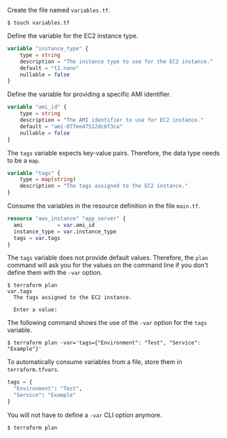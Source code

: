 Create the file named `variables.tf`.

```
$ touch variables.tf
```

Define the variable for the EC2 instance type.

```terraform
variable "instance_type" {
    type = string
    description = "The instance type to use for the EC2 instance."
    default = "t2.nano"
    nullable = false
}
```

Define the variable for providing a specific AMI identifier.

```terraform
variable "ami_id" {
    type = string
    description = "The AMI identifier to use for EC2 instance."
    default = "ami-077ee47512dc6f3ca"
    nullable = false
}
```

The `tags` variable expects key-value pairs. Therefore, the data type needs to be a `map`.

```terraform
variable "tags" {
    type = map(string)
    description = "The tags assigned to the EC2 instance."
}
```

Consume the variables in the resource definition in the file `main.tf`.

```terraform
resource "aws_instance" "app_server" {
  ami           = var.ami_id
  instance_type = var.instance_type
  tags = var.tags
}
```

The `tags` variable does not provide default values. Therefore, the `plan` command will ask you for the values on the command line if you don't define them with the `-var` option.

```
$ terraform plan
var.tags
  The tags assigned to the EC2 instance.

  Enter a value:
```

The following command shows the use of the `-var` option for the `tags` variable.

```
$ terraform plan -var='tags={"Environment": "Test", "Service": "Example"}'
```

To automatically consume variables from a file, store them in `terraform.tfvars`.

```terraform
tags = {
  "Environment": "Test",  
  "Service": "Example"
}
```

You will not have to define a `-var` CLI option anymore.

```
$ terraform plan
```
